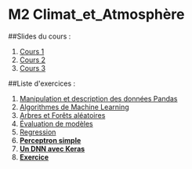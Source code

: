 # M2 Climat_et_Atmosphère

##Slides du cours : 
1. [Cours 1](https://github.com/lsteffenel/M2Atmo_et_Climat/blob/main/Cours1_CLIMAT_2025.pdf)
2. [Cours 2](https://github.com/lsteffenel/M2Atmo_et_Climat/blob/main/Cours2_CLIMAT_2025.pdf)
3. [Cours 3](https://github.com/lsteffenel/M2Atmo_et_Climat/blob/main/Cours3_CLIMAT_2025.pdf)

##Liste d'exercices :
1. [Manipulation et description des données Pandas](https://colab.research.google.com/github/lsteffenel/M2Atmo_et_Climat/blob/main/01-Manipulation%20et%20description%20des%20donnees.ipynb)
2. [Algorithmes de Machine Learning](https://colab.research.google.com/github/lsteffenel/M2Atmo_et_Climat/blob/main/02-Algorithmes%20de%20machine%20learning.ipynb)
3. [Arbres et Forêts aléatoires](https://colab.research.google.com/github/lsteffenel/M2Atmo_et_Climat/blob/main/03-Arbres%20et%20Forets%20aleatoires-2025.ipynb)
4. [Évaluation de modèles](https://colab.research.google.com/github/lsteffenel/M2Atmo_et_Climat/blob/main/04-Evaluation%20des%20modeles.ipynb)
5. [Regression](https://colab.research.google.com/github/lsteffenel/M2Atmo_et_Climat/blob/main/05-Regression.ipynb)
6. **[Perceptron simple](https://colab.research.google.com/github/lsteffenel/M2Atmo_et_Climat/blob/main/06-Simple-Perceptron.ipynb)**
7. **[Un DNN avec Keras](https://colab.research.google.com/github/lsteffenel/M2Atmo_et_Climat/blob/main/07-MNIST_DNN_avec_Keras.ipynb)**
8. **[Exercice](https://colab.research.google.com/github/lsteffenel/M2Atmo_et_Climat/blob/main/08-Exercice-MNIST_with_classical_ML.ipynb)**
   
